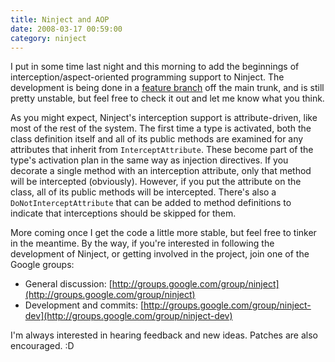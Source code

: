 ```yaml
---
title: Ninject and AOP
date: 2008-03-17 00:59:00
category: ninject
---
```


<span class='drop-cap'>I put in some time</span> last night and this morning to add the beginnings of interception/aspect-oriented programming support to Ninject. The development is being done in a [feature branch](http://ninject.googlecode.com/svn/branches/aop/) off the main trunk, and is still pretty unstable, but feel free to check it out and let me know what you think.

As you might expect, Ninject's interception support is attribute-driven, like most of the rest of the system. The first time a type is activated, both the class definition itself and all of its public methods are examined for any attributes that inherit from `InterceptAttribute`. These become part of the type's activation plan in the same way as injection directives. If you decorate a single method with an interception attribute, only that method will be intercepted (obviously). However, if you put the attribute on the class, all of its public methods will be intercepted. There's also a `DoNotInterceptAttribute` that can be added to method definitions to indicate that interceptions should be skipped for them.

More coming once I get the code a little more stable, but feel free to tinker in the meantime. By the way, if you're interested in following the development of Ninject, or getting involved in the project, join one of the Google groups:

* General discussion: [http://groups.google.com/group/ninject](http://groups.google.com/group/ninject)
* Development and commits: [http://groups.google.com/group/ninject-dev](http://groups.google.com/group/ninject-dev)

I'm always interested in hearing feedback and new ideas. Patches are also encouraged. :D